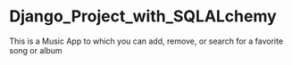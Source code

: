 # Django_Project_with_SQLALchemy
This is a Music App to which you can add, remove, or search for a favorite song or album
